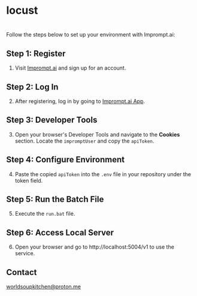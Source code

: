 # locust
# 

Follow the steps below to set up your environment with Imprompt.ai:

## Step 1: Register
1. Visit [Imprompt.ai](https://www.imprompt.ai/) and sign up for an account.

## Step 2: Log In
2. After registering, log in by going to [Imprompt.ai App](https://app.imprompt.ai/).

## Step 3: Developer Tools
3. Open your browser's Developer Tools and navigate to the **Cookies** section. Locate the `impromptUser` and copy the `apiToken`.

## Step 4: Configure Environment
4. Paste the copied `apiToken` into the `.env` file in your repository under the token field.

## Step 5: Run the Batch File
5. Execute the `run.bat` file.

## Step 6: Access Local Server
6. Open your browser and go to http://localhost:5004/v1 to use the service.

## Contact
worldsoupkitchen@proton.me
